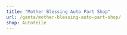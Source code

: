 ```yaml
---
title: "Mother Blessing Auto Part Shop"
url: /ganta/mother-blessing-auto-part-shop/
shop: Autoteile
---
```

